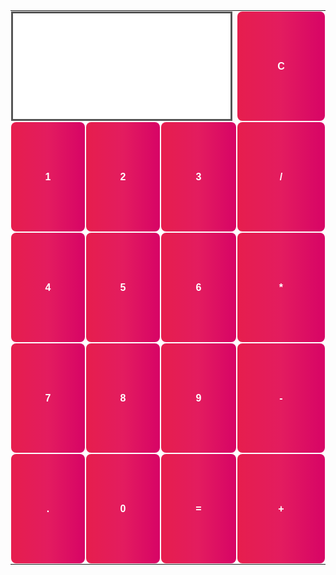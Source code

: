<style> @import url('https://fonts.googleapis.com/css2?family=Oswald:wght@700&family=Source+Sans+Pro:wght@200;700&display=swap'); </style>
<style>
  input[type=button], input[type=submit]{
    display: inline-block;
    outline: none;
    cursor: pointer;
    font-size: 16px;
    line-height: 20px;
    font-weight: 600;
    border-radius: 8px;
    /* padding: 14px 24px; */
    border: none;
    transition: box-shadow 0.2s ease 0s, -ms-transform 0.1s ease 0s, -webkit-transform 0.1s ease 0s, transform 0.1s ease 0s;
    background: linear-gradient(to right, rgb(230, 30, 77) 0%, rgb(227, 28, 95) 50%, rgb(215, 4, 102) 100%);
    color: #fff;
  }
</style>
<form method="GET" id="calcForm">
    <table style="height:50%" id="calcu" class="container">
        <tr>
            <td colspan='3' style="padding: 1px"><input style="border: 3px solid #555; width: 98.3%; height: 175px; font-size: 35pt; font-family: courier, monospace" type="text" class="result" name="input" id="calcFormInput" th:value="${output}" /></td>
            <td style="padding: 1px"><input style="width: 140px; height: 175px" type="button" value="C" onclick="clr()" /></td>
        </tr>
        <tr class="first-row">
            <!-- create button and assign value to each button -->
            <!-- dis("1") will call function dis o display value -->
            <td style="padding: 1px"><input style="width: 100%; height: 175px" type="button" value="1" onclick="dis('1')" class="box" name="" onkeydown="myFunction(event)" /></td>
            <td style="padding: 1px"><input style="width: 100%; height: 175px" type="button" value="2" onclick="dis('2')" class="box" name="" onkeydown="myFunction(event)" /> </td>
            <td style="padding: 1px"><input style="width: 100%; height: 175px" type="button" value="3" onclick="dis('3')" class="box" name="" onkeydown="myFunction(event)" /> </td>
            <td style="padding: 1px"><input style="width: 100%; height: 175px" type="button" value="/" onclick="dis('/')" class="box" name="" onkeydown="myFunction(event)" /> </td>
        </tr>
        <tr class="second-row">
            <td style="padding: 1px"><input style="width: 100%; height: 175px" type="button" value="4" onclick="dis('4')" class="box" name="" onkeydown="myFunction(event)" /> </td>
            <td style="padding: 1px"><input style="width: 100%; height: 175px" type="button" value="5" onclick="dis('5')" class="box" name="" onkeydown="myFunction(event)" /> </td>
            <td style="padding: 1px"><input style="width: 100%; height: 175px" type="button" value="6" onclick="dis('6')" class="box" name="" onkeydown="myFunction(event)" /> </td>
            <td style="padding: 1px"><input style="width: 100%; height: 175px" type="button" value="*" onclick="dis('*')" class="box" name="" onkeydown="myFunction(event)" /> </td>
        </tr>
        <tr class="third-row">
            <td style="padding: 1px"><input style="width: 100%; height: 175px" type="button" value="7" onclick="dis('7')" class="box" name="" onkeydown="myFunction(event)" /> </td>
            <td style="padding: 1px"><input style="width: 100%; height: 175px" type="button" value="8" onclick="dis('8')" class="box" name="" onkeydown="myFunction(event)" /> </td>
            <td style="padding: 1px"><input style="width: 100%; height: 175px" type="button" value="9" onclick="dis('9')" class="box" name="" onkeydown="myFunction(event)" /> </td>
            <td style="padding: 1px"><input style="width: 100%; height: 175px" type="button" value="-" onclick="dis('-')" class="box" name="" onkeydown="myFunction(event)" /> </td>
        </tr>
        <tr class="conflict">
            <td style="padding: 1px"><input style="width: 100%; height: 175px" type="button" value="." onclick="dis('.')" class="box" name="" onkeydown="myFunction(event)" /> </td>
            <td style="padding: 1px"><input style="width: 100%; height: 175px" type="button" value="0" onclick="dis('0')" class="box" name="" onkeydown="myFunction(event)" /> </td>
            <!-- solve function call function solve to evaluate value -->
            <td style="padding: 1px"><input style="width: 100%; height: 175px" type="submit" name="" value="=" class=" green white-text big" /> </td>
            <td style="padding: 1px"><input style="width: 100%; height: 175px" type="button" value="+" onclick="dis('+')" class="box" name="" onkeydown="myFunction(event)" /> </td>
        </tr>
    </table>
</form>
<script>
    // Function that display value
    function dis(val) {
        document.getElementById("calcFormInput").value += val;
        varvar = document.getElementById("calcFormInput").value;
        console.log("varvar");
    }
    function myFunction(event) {
        if (event.key == '0' || event.key == '1' 
            || event.key == '2' || event.key == '3'
            || event.key == '4' || event.key == '5' 
            || event.key == '6' || event.key == '7'
            || event.key == '8' || event.key == '9' 
            || event.key == '+' || event.key == '-'
            || event.key == '*' || event.key == '/')
            document.getElementById("calcFormInput").value += event.key;
    }
var cal = document.getElementById("calcu");
    cal.onkeyup = function (event) {
        if (event.keyCode === 13) {
            console.log("Enter");
            let x = document.getElementById("calcFormInput").value
            console.log(x);
        }
    }
// Function that clear the display
    function clr() {
        document.getElementById("calcFormInput").value = ""
    }
    function submitform(event) {
      event.preventDefault();
      const inputElement = document.getElementById("calcFormInput")   ;                                 
      const expression = String(inputElement.value);      
      console.log(expression)
      console.log(typeof expression)
      // expression = String(expression)
      const url = "https://music.nighthawkcoders.tk/api/calculator/"
      // const options = {
      //   method: 'POST', // *GET, POST, PUT, DELETE, etc.
      //   mode: 'no-cors', // no-cors, *cors, same-origin
      //   cache: 'default', // *default, no-cache, reload, force-cache, only-if-cached
      //   credentials: 'same-origin', // include, same-origin, omit
      //   headers: {
      //     'Content-Type': 'text/plain',
      //     //'Content-Type': 'application/x-www-form-urlencoded',
      //   },
      //   body: expression
      // };
      console.log(url + expression);
      fetch(url + expression)
        .then(res => res.json())
        .then(data => {
          console.log(data);
          console.log(data['results']);
          console.log(inputElement.value);
          inputElement.value = data['results'];
          console.log(inputElement.value);
        })
      // fetch(url + expression)
      // .then((response) => {
      //   console.log(response)
      // // check for response errors
      //   if (response.status == 200) {
      //     return response.json().then((data) => {
      //       inputElement.value = data.result;
      //     });
      //   } else if (response.status == 400){
      //     return response.json().then((data) => {
      //       inputElement.value = data.error;
      //     }); 
      //   } else {
      //     return response.text().then((text) => {
      //       console.log(text);
      //     });
      //   }
      // })
      // .catch(e => {
      //   console.error(e);
      //   inputElement.value = "invalid expression";
      // })
    }
    const form = document.getElementById("calcForm");
    form.addEventListener("submit", submitform);
</script>